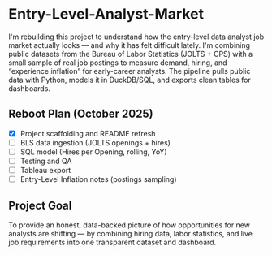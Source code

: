 # Entry-Level-Analyst-Market

I'm rebuilding this project to understand how the entry-level data analyst job market actually looks — and why it has felt difficult lately. I'm combining public datasets from the Bureau of Labor Statistics (JOLTS + CPS) with a small sample of real job postings to measure demand, hiring, and “experience inflation” for early-career analysts. The pipeline pulls public data with Python, models it in DuckDB/SQL, and exports clean tables for dashboards.

## Reboot Plan (October 2025)
- [x] Project scaffolding and README refresh
- [ ] BLS data ingestion (JOLTS openings + hires)
- [ ] SQL model (Hires per Opening, rolling, YoY)
- [ ] Testing and QA
- [ ] Tableau export
- [ ] Entry-Level Inflation notes (postings sampling)

## Project Goal
To provide an honest, data-backed picture of how opportunities for new analysts are shifting — by combining hiring data, labor statistics, and live job requirements into one transparent dataset and dashboard.
